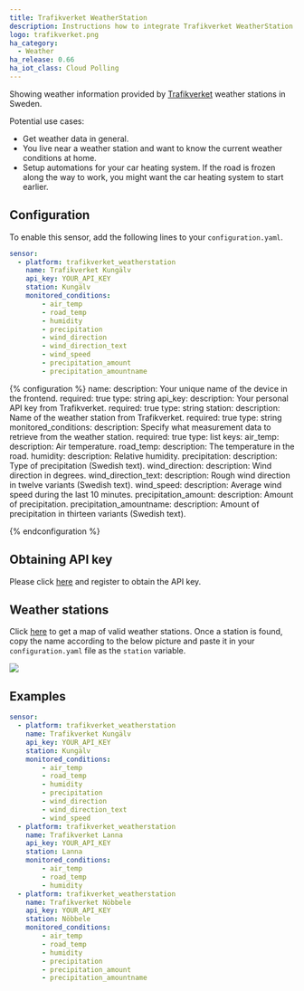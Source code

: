 ```yaml
---
title: Trafikverket WeatherStation
description: Instructions how to integrate Trafikverket WeatherStation within Home Assistant.
logo: trafikverket.png
ha_category:
  - Weather
ha_release: 0.66
ha_iot_class: Cloud Polling
---
```


Showing weather information provided by [Trafikverket](https://www.trafikverket.se/) weather stations in Sweden.

Potential use cases:

- Get weather data in general.
- You live near a weather station and want to know the current weather conditions at home.
- Setup automations for your car heating system. If the road is frozen along the way to work, you might want the car heating system to start earlier.

## Configuration

To enable this sensor, add the following lines to your `configuration.yaml`.

```yaml
sensor:
  - platform: trafikverket_weatherstation
    name: Trafikverket Kungälv
    api_key: YOUR_API_KEY
    station: Kungälv
    monitored_conditions:
        - air_temp
        - road_temp
        - humidity
        - precipitation
        - wind_direction
        - wind_direction_text
        - wind_speed
        - precipitation_amount
        - precipitation_amountname
```

{% configuration %}
name:
  description: Your unique name of the device in the frontend.
  required: true
  type: string
api_key:
  description: Your personal API key from Trafikverket.
  required: true
  type: string
station:
  description: Name of the weather station from Trafikverket.
  required: true
  type: string
monitored_conditions:
  description: Specify what measurement data to retrieve from the weather station.
  required: true
  type: list
  keys:
    air_temp:
      description: Air temperature.
    road_temp:
      description: The temperature in the road.
    humidity:
      description: Relative humidity.
    precipitation:
      description: Type of precipitation (Swedish text).
    wind_direction:
      description: Wind direction in degrees.
    wind_direction_text:
      description: Rough wind direction in twelve variants (Swedish text).
    wind_speed:
      description: Average wind speed during the last 10 minutes.
    precipitation_amount:
      description: Amount of precipitation.
    precipitation_amountname:
      description: Amount of precipitation in thirteen variants (Swedish text).
    
{% endconfiguration %}

## Obtaining API key

Please click [here](https://api.trafikinfo.trafikverket.se/) and register to obtain the API key.

## Weather stations

Click [here](https://www.trafikverket.se/trafikinformation/vag/?TrafficType=personalTraffic&map=1/606442.17/6886316.22/&Layers=RoadWeather%2b) to get a map of valid weather stations. Once a station is found, copy the name according to the below picture and paste it in your `configuration.yaml` file as the `station` variable.

<p class='img'>
  <img src='{{site_root}}/images/screenshots/get_trafikverket_weather_station_example.png' />
</p>

## Examples

```yaml
sensor:
  - platform: trafikverket_weatherstation
    name: Trafikverket Kungälv
    api_key: YOUR_API_KEY
    station: Kungälv
    monitored_conditions:
        - air_temp
        - road_temp
        - humidity
        - precipitation
        - wind_direction
        - wind_direction_text
        - wind_speed
  - platform: trafikverket_weatherstation
    name: Trafikverket Lanna
    api_key: YOUR_API_KEY
    station: Lanna
    monitored_conditions:
        - air_temp
        - road_temp
        - humidity
  - platform: trafikverket_weatherstation
    name: Trafikverket Nöbbele
    api_key: YOUR_API_KEY
    station: Nöbbele
    monitored_conditions:
        - air_temp
        - road_temp
        - humidity
        - precipitation
        - precipitation_amount
        - precipitation_amountname
```
